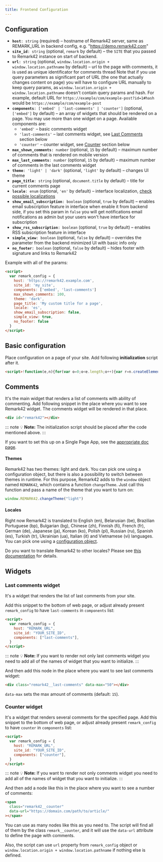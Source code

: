 ```yaml
---
title: Frontend Configuration
---
```


## Configuration

- **`host`**`: string` (required) – hostname of Remark42 server, same as REMARK_URL in backend config, e.g. "https://demo.remark42.com"
- **`site_id`**`: string` (optional, `remark` by default) – the `SITE` that you passed to Remark42 instance on start of backend.
- **`url`**`: string` (optional, `window.location.origin + window.location.pathname` by default) – url to the page with comments, it is used as unique identificator for comments thread
  Note that if you use query parameters as significant part of URL (the one that actually changes content on page) you will have to configure URL manually to keep query params, as `window.location.origin + window.location.pathname` doesn't contain query params and hash. For example, default URL for `https://example/com/example-post?id=1#hash` would be `https://example/com/example-post`
- **`components`**`: ['embed' | 'last-comments' | 'counter']` (optional, `['embed']` by default) – an array of widgets that should be rendered on a page. You may use more than one widget on a page.
  Available components are:
  - `'embed'` – basic comments widget
  - `'last-comments'` – last comments widget, see [Last Comments](#last-comments-widget) section below
  - `'counter'` – counter widget, see [Counter](#counter-widget) section below
- **`max_shown_comments`**`: number` (optional, `15` by default) – maximum number of comments that is rendered on mobile version
- **`max_last_comments`**`: number` (optional, `15` by default) – maximum number of comments in the last comments widget
- **`theme`**`: 'light' | 'dark'` (optional, `'light'` by default) – changes UI theme
- **`page_title`**`: string` (optional, `document.title` by default) – title for current comments page
- **`locale`**`: enum` (optional, `'en'` by default) – interface localization, [check possible localizations](#locales)
- **`show_email_subscription`**`: boolean` (optional, `true` by default) – enables email subscription feature in interface when enable it from backend side, if you set this param in `false` you will get notifications email notifications as admin but your users won't have interface for subscription
- **`show_rss_subscription`**`: boolean` (optional, `true` by default) – enables RSS subscription feature in interface
- **`simple_view`**`: boolean` (optional, `false` by default) – overrides the parameter from the backend minimized UI with basic info only
- **`no_footer`**`: boolean` (optional, `false` by default) – hides footer with signature and links to Remark42

Example with all of the params:

```html
<script>
  var remark_config = {
    host: 'https://remark42.example.com',
    site_id: 'my_site',
    components: ['embed', 'last-comments']
    max_shown_comments: 100,
    theme: 'dark',
    page_title: 'My custom title for a page',
    locale: 'es',
    show_email_subscription: false,
    simple_view: true,
    no_footer: false
  }
</script>
```

## Basic configuration

Place configuration on a page of your site.
Add following **initialization** script after it.

<!-- prettier-ignore-start -->
```html
<script>!function(e,n){for(var o=0;o<e.length;o++){var r=n.createElement("script"),c=".js",d=n.head||n.body;"noModule"in r?(r.type="module",c=".mjs"):r.async=!0,r.defer=!0,r.src=remark_config.host+"/web/"+e[o]+c,d.appendChild(r)}}(remark_config.components||["embed"],document);</script>
```
<!-- prettier-ignore-end -->

## Comments

It's the main widget that renders a list of comments with ability of commenting.
Add following snippet in the place where you want to see Remark42 widget. The comments widget will be rendered in that place.

```html
<div id="remark42"></div>
```

::: note 💡
**Note:** The initialization script should be placed after the code mentioned above.
:::

If you want to set this up on a Single Page App, see the [appropriate doc page](https://remark42.com/docs/configuration/frontend/spa/).

#### Themes

Remark42 has two themes: light and dark. You can pick one using a configuration object, but there is also a possibility to switch between themes in runtime. For this purpose, Remark42 adds to the `window` object named `REMARK42`, which contains a function `changeTheme`. Just call this function and pass a name of the theme that you want to turn on:

```js
window.REMARK42.changeTheme("light")
```

#### Locales

Right now Remark42 is translated to English (en), Belarusian (be), Brazilian Portuguese (bp), Bulgarian (bg), Chinese (zh), Finnish (fi), French (fr), German (de), Japanese (ja), Korean (ko), Polish (pl), Russian (ru), Spanish (es), Turkish (tr), Ukrainian (ua), Italian (it) and Vietnamese (vi) languages. You can pick one using a [configuration object](https://remark42.com/docs/getting-started/installation/#setup-on-your-website).

Do you want to translate Remark42 to other locales? Please see [this documentation](https://remark42.com/docs/contributing/translations/) for details.

## Widgets

### Last comments widget

It's a widget that renders the list of last comments from your site.

Add this snippet to the bottom of web page, or adjust already present `remark_config` to have `last-comments` in `components` list:

```html
<script>
  var remark_config = {
    host: "REMARK_URL",
    site_id: "YOUR_SITE_ID",
    components: ["last-comments"],
  }
</script>
```

::: note 💡
**Note:** If you want to render not only last comments widget you need to add all of the names of widget that you want to initialize.
:::

And then add this node in the place where you want to see last comments widget:

```html
<div class="remark42__last-comments" data-max="50"></div>
```

`data-max` sets the max amount of comments (default: `15`).

### Counter widget

It's a widget that renders several comments for the specified page.
Add this snippet to the bottom of web page, or adjust already present `remark_config` to have `counter` in `components` list:

```html
<script>
  var remark_config = {
    host: "REMARK_URL",
    site_id: "YOUR_SITE_ID",
    components: ["counter"],
  }
</script>
```

::: note 💡
**Note:** If you want to render not only comments widget you need to add all of the names of widget that you want to initialize.
:::

And then add a node like this in the place where you want to see a number of comments:

```html
<span
  class="remark42__counter"
  data-url="https://domain.com/path/to/article/"
></span>
```

You can use as many nodes like this as you need to. The script will find all of them by the class `remark__counter`, and it will use the `data-url` attribute to define the page with comments.

Also, the script can use `url` property from `remark_config` object or `window.location.origin + window.location.pathname` if nothing else is defined.
